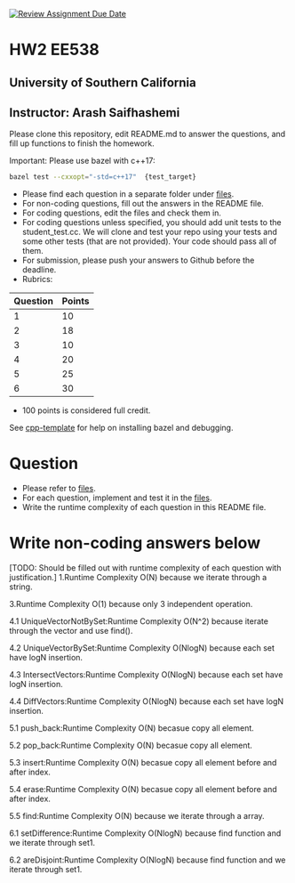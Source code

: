 [![Review Assignment Due Date](https://classroom.github.com/assets/deadline-readme-button-22041afd0340ce965d47ae6ef1cefeee28c7c493a6346c4f15d667ab976d596c.svg)](https://classroom.github.com/a/lWdvaK1G)

# HW2 EE538
## University of Southern California
## Instructor: Arash Saifhashemi

Please clone this repository, edit README.md to answer the questions, and fill up functions to finish the homework.

Important: Please use bazel with c++17:

```bash
bazel test --cxxopt="-std=c++17"  {test_target}
```

- Please find each question in a separate folder under [files](/files).
- For non-coding questions, fill out the answers in the README file.
- For coding questions, edit the files and check them in.
- For coding questions unless specified, you should add unit tests to the student_test.cc. We will clone and test your repo using your tests and some other tests (that are not provided). Your code should pass all of them.
- For submission, please push your answers to Github before the deadline.
- Rubrics:
  
| Question | Points |
| -------- | ------ |
| 1        | 10     |
| 2        | 18     |
| 3        | 10     |
| 4        | 20     |
| 5        | 25     |
| 6        | 30     |

- 100 points is considered full credit.


See [cpp-template](https://github.com/ourarash/cpp-template) for help on installing bazel and debugging.

# Question
- Please refer to [files](/files).
- For each question, implement and test it in the [files](/files).
- Write the runtime complexity of each question in this README file.

# Write non-coding answers below
[TODO: Should be filled out with runtime complexity of each question with justification.]
1.Runtime Complexity O(N) because we iterate through a string.

3.Runtime Complexity O(1) because only 3 independent operation.

4.1 UniqueVectorNotBySet:Runtime Complexity O(N^2) because iterate through the vector and use find().

4.2 UniqueVectorBySet:Runtime Complexity O(NlogN) because each set have logN insertion.

4.3 IntersectVectors:Runtime Complexity O(NlogN) because each set have logN insertion.

4.4 DiffVectors:Runtime Complexity O(NlogN) because each set have logN insertion.

5.1 push_back:Runtime Complexity O(N) becasue copy all element.

5.2 pop_back:Runtime Complexity O(N) becasue copy all element.

5.3 insert:Runtime Complexity O(N) becasue copy all element before and after index.

5.4 erase:Runtime Complexity O(N) becasue copy all element before and after index.

5.5 find:Runtime Complexity O(N) because we iterate through a array.

6.1 setDifference:Runtime Complexity O(NlogN) because find function and we iterate through set1.

6.2 areDisjoint:Runtime Complexity O(NlogN) because find function and we iterate through set1.


